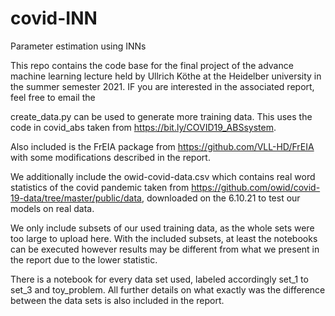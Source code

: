 # covid-INN
 Parameter estimation using INNs
 
 This repo contains the code base for the final project of the advance machine learning lecture held by Ullrich Köthe at the Heidelber university in the summer semester 2021. IF you are interested in the associated report, feel free to email the 
 
 create_data.py can be used to generate more training data. This uses the code in covid_abs taken from https://bit.ly/COVID19_ABSsystem.
 
 Also included is the FrEIA package from https://github.com/VLL-HD/FrEIA with some modifications described in the report.
 
 We additionally include the owid-covid-data.csv which contains real word statistics of the covid pandemic taken from https://github.com/owid/covid-19-data/tree/master/public/data, downloaded on the 6.10.21 to test our models on real data.
 
 We only include subsets of our used training data, as the whole sets were too large to upload here. With the included subsets, at least the notebooks can be executed however results may be different from what we present in the report due to the lower statistic. 
 
 There is a notebook for every data set used, labeled accordingly set_1 to set_3 and toy_problem. All further details on what exactly was the difference between the data sets is also included in the report.
